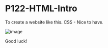 # P122-HTML-Intro

To create a website like this.
CSS - Nice to have.

![image](https://user-images.githubusercontent.com/47442970/122216542-917d9780-cebd-11eb-9be3-3f7da6996f8e.png)

Good luck! 
